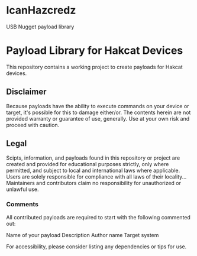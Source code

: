 # IcanHazcredz
USB Nugget payload library

# Payload Library for Hakcat Devices

This repository contains a working project to create payloads for Hakcat devices. 

## Disclaimer
Because payloads have the ability to execute commands on your device or target, 
it's possible for this to damage either/or. The contents herein are not 
provided warranty or guarantee of use, generally.  Use at your own risk and 
proceed with caution. 

## Legal
Scipts, information, and payloads found in this repository or project are created and provided 
for educational purposes strictly, only where permitted, and subject to local and 
international laws where applicable. Users are solely responsible for compliance with all laws 
of their locality... Maintainers and contributors claim no responsibility for 
unauthorized or unlawful use. 


### Comments
All contributed payloads are required to start with the following commented out:

Name of your payload 
Description 
Author name 
Target system 

For accessibility, please consider listing any dependencies or tips for use.
